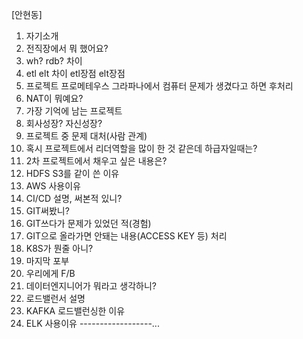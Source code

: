 [안현동]
1. 자기소개
2. 전직장에서 뭐 했어요?
3. wh? rdb? 차이
4. etl elt 차이 etl장점 elt장점
5. 프로젝트 프로메테우스 그라파나에서 컴퓨터 문제가 생겼다고 하면 후처리
6. NAT이 뭐예요?
7. 가장 기억에 남는 프로젝트
8. 회사성장? 자신성장?
9. 프로젝트 중 문제 대처(사람 관계)
10. 혹시 프로젝트에서 리더역할을 많이 한 것 같은데 하급자일때는?
11. 2차 프로젝트에서 채우고 싶은 내용은?
12. HDFS S3를 같이 쓴 이유
13. AWS 사용이유
14. CI/CD 설명, 써본적 있니?
15. GIT써봤니?
16. GIT쓰다가 문제가 있었던 적(경험)
17. GIT으로 올라가면 안돼는 내용(ACCESS KEY 등) 처리
18. K8S가 뭔줄 아니?
19. 마지막 포부
20. 우리에게 F/B
21. 데이터엔지니어가 뭐라고 생각하니?
22. 로드밸런서 설명
23. KAFKA 로드밸런싱한 이유
24. ELK 사용이유
------------------... 
